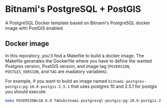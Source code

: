 # Bitnami's PostgreSQL + PostGIS

A PostgreSQL Docker template based on Bitnami's PostgreSQL docker image with PostGIS enabled

## Docker image

In this repository, you'll find a Makefile to build a docker image. The Makefile generates the Dockerfile where you have to define the wanted Postgres version, PostGIS version, and image tag (`PGVERSION`, `POSTGIS_VERSION`, and `TAG` are madatory variables).

For example, if you want to build an image named `bitnami-postgres-postgis:pg-10.6-postgis-2.5.1` that uses postgres 10 and 2.5.1 for postgis you should execute:

```bash
make PGVERSION=10.6.0 TAG=bitnami-postgresql-postgis:pg-10.6-postgis-2.5.1
```
